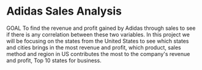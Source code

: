 # Adidas Sales Analysis

GOAL
To find the revenue and profit gained by Adidas through sales to see if there is any correlation between these two variables. In this project we will be focusing on the states from the United States to see which states and cities brings in the most revenue and profit, which product, sales method and region in US contributes the most to the company's revenue and profit, Top 10 states for business.

